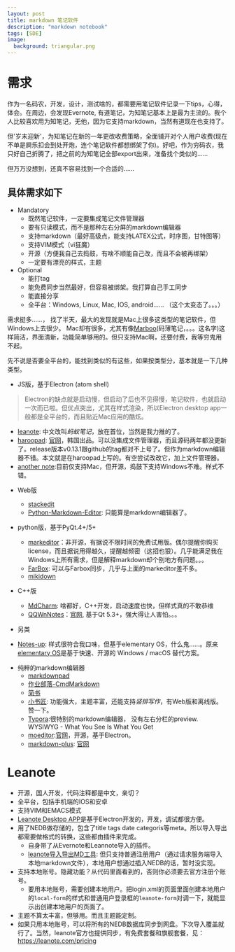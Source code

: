 ```yaml
---
layout: post
title: markdown 笔记软件
description: "markdown notebook"
tags: [SDE]
image:
  background: triangular.png
---
```


# 需求
作为一名码农，开发，设计，测试啥的，都需要用笔记软件记录一下tips，心得，体会。在周边，会发现Evernote, 有道笔记，为知笔记基本上是最为主流的。我个人比较喜欢用为知笔记，无他，因为它支持markdown，当然有道现在也支持了。
  
但'岁末迎新'，为知笔记在新的一年更改收费策略，全面铺开对个人用户收费(现在不单是屙乐扣会到处开炮，连个笔记软件都想绑架了你)。好吧，作为穷码农，我只好自己折腾了，把之前的为知笔记全部export出来，准备找个类似的……

但万万没想到，还真不容易找到一个合适的……

## 具体需求如下 ##
* Mandatory
    - 既然笔记软件，一定要集成笔记文件管理器
    - 要有只读模式，而不是那种左右分屏的markdown编辑器
    - 支持markdown（最好高级点，能支持LATEX公式，时序图，甘特图等）
    - 支持VIM模式（vi狂魔）
    - 开源（方便我自己去捣鼓，有啥不顺能自己改，而且不会被再绑架）
    - 一定要有漂亮的样式，主题
* Optional
    - 能打tag
    - 能免费同步当然最好，但容易被绑架。我打算自己手工同步
    - 能直接分享
    - 全平台：Windows, Linux, Mac, IOS, android...... （这个太变态了。。。）

需求挺多……， 找了半天，最大的发现就是Mac上很多这类型的笔记软件，但Windows上去很少。 Mac却有很多，尤其有像[Marboo](http://marboo.io/)(码薄笔记，。。。这名字)这样简洁，界面清新，功能简单够用的。但只支持Mac啊，还要付费，我等穷鬼用不起。

先不说是否要全平台的，能找到类似的有这些，如果按类型分，基本就是一下几种类型。
* JS版，基于Electron (atom shell)
> Electron的缺点就是启动慢，但启动了后也不见得慢，笔记软件，也就启动一次而已啦。但优点突出，尤其在样式渲染，所以Electron desktop app一般都是全平台的，而且贴近Mac应用的酷炫。

  - [leanote](https://github.com/leanote/leanote): 中文改叫*蚂蚁笔记*，放在首位，当然是我力推的了。
  - [haroopad](https://github.com/rhiokim/haroopad): [官网](http://pad.haroopress.com/)，韩国出品。可以没集成文件管理器，而且源码两年都没更新了。release版本v0.13.1跟github的tag都对不上号了。但作为markdown编辑器不错。本文就是在haroopad上写的。有空尝试改改它，加上文件管理器。
  - [another note](https://github.com/AnotherNote/anote):目前仅支持Mac，但开源，捣鼓下支持Windows不难。样式不错。

* Web版
  - [stackedit](https://github.com/benweet/stackedit)
  - [Python-Markdown-Editor](https://github.com/ncornette/Python-Markdown-Editor): 只能算是markdown编辑器了。

* python版，基于PyQt.4+/5+
  - [markeditor](http://markeditor.com/app/markeditor)：非开源，有据说不限时间的免费试用版。偶尔提醒你购买license，而且据说用得越久，提醒越频密（这招也狠）。几乎能满足我在Windows上所有需求，但是解释markdown却个别地方有问题。。。
  - [FarBox](https://www.farbox.com/service/app/desktop_editor): 可以与Farbox同步，几乎与上面的markeditor差不多。
  - [mikidown](https://github.com/ShadowKyogre/mikidown)

* C++版
  - [MdCharm](https://github.com/zhangshine/MdCharm): 啥都好，C++开发，启动速度也快，但样式真的不敢恭维
  - [QQWnNotes](https://github.com/pbek/QOwnNotes)：[官网](http://www.qownnotes.org/), 基于Qt 5.3+，强大得让人害怕。。。

* 另类
 - [Notes-up](https://github.com/Philip-Scott/Notes-up): 样式很符合我口味，但基于elementary OS，什么鬼……。原来[elementary OS](https://elementary.io/zh_CN/)是基于快速、开源的 Windows / macOS 替代方案。

* 纯粹的markdown编辑器
  - [markdownpad](http://www.markdownpad.com/)
  - [作业部落-CmdMarkdown](https://www.zybuluo.com/mdeditor)
  - [简书](http://www.jianshu.com/)
  - [小书匠](http://markdown.xiaoshujiang.com/): 功能强大，主题丰富，还能支持*竖排写作*，有Web版和离线版。赞一下。
  - [Typora](http://www.typora.io/):很特别的markdown编辑器， 没有左右分栏的preview. WYSIWYG - What You See Is What You Get
  - [moeditor](https://github.com/Moeditor/Moeditor):[官网](https://moeditor.org/)，开源，基于Electron。
  - [markdown-plus](https://github.com/tylingsoft/markdown-plus): [官网](http://tylingsoft.com/markdown-plus/)

# Leanote #
* 开源，国人开发，代码注释都是中文，亲切？
* 全平台，包括手机端的IOS和安卓
* 支持VIM和EMACS模式
* [Leanote Desktop APP](https://github.com/leanote/desktop-app)是基于Electron开发的，开发，调试都很方便。
* 用了NEDB做存储的，包含了title tags date categoris等meta。所以导入导出都需要做格式的转换，这些都由插件来完成。
  - 自身带了从Evernote和Leannote导入的插件。
  - [leanote导入导出MD工具](https://github.com/goodbest/Leanote4MD): 但只支持普通注册用户（通过请求服务端导入本地markdown文件），本地用户想通过插入NEDB的话，暂时没实现。
* 支持本地账号。隐藏功能？从代码里面看到的，否则你必须要去官方注册个账号。
  - 要用本地账号，需要创建本地用户。把login.xml的页面里面创建本地用户的`local-form`的样式和普通用户登录框的`leanote-form`对调一下，就能显示出创建本地用户的页面了。
* 主题不算太丰富，但够用。而且主题能定制。
* 如果只用本地账号，可以将所有的NEDB数据库同步到网盘。下次导入覆盖就行了。当然，leanote官方也提供同步，有免费套餐和旗舰套餐，见：https://leanote.com/pricing



